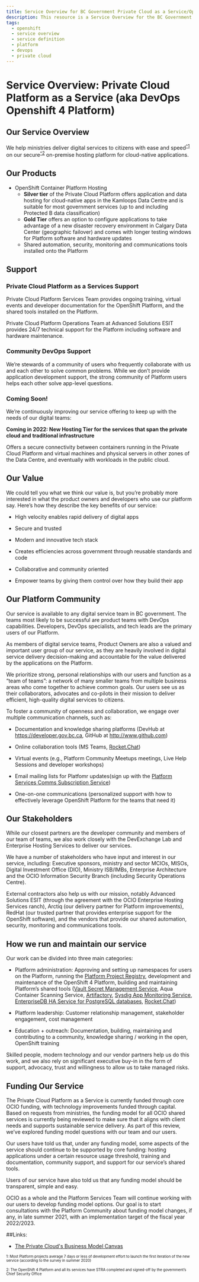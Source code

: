 ```yaml
---
title: Service Overview for BC Government Private Cloud as a Service/Openshift 4 Platform
description: This resource is a Service Overview for the BC Government's Private Cloud as a Service also knows as DevOps Openshift 4 Platform  and concisely describes in a plain language the key elements of the service for current and prospective users of the service.
tags:
  - openshift
  - service overview
  - service definition
  - platform
  - devops
  - private cloud
---
```



# Service Overview: Private Cloud Platform as a Service (aka DevOps Openshift 4 Platform)

  
## Our Service Overview 

We help ministries deliver digital services to citizens with ease and speed<sup>[^1](#myfootnote1)</sup> on our secure<sup>[^2](#myfootnote2)</sup> on-premise hosting platform for cloud-native applications.   


## Our Products 

* OpenShift Container Platform Hosting
   * **Silver tier** of the Private Cloud Platform offers application and data hosting for cloud-native apps in the Kamloops Data Centre and is suitable for most government services (up to and including Protected B data classification)  
   * **Gold Tier** offers an option to configure applications to take advantage of a new disaster recovery environment in Calgary Data Center (geographic failover) and comes with longer testing windows for Platform software and hardware updates
   * Shared automation, security, monitoring and communications tools installed onto the Platform 

## Support 

### Private Cloud Platform as a Services Support 

Private Cloud Platform Services Team provides ongoing training, virtual events and developer documentation for the OpenShift Platform, and the shared tools installed on the Platform.  

Private Cloud Platform Operations Team at Advanced Solutions ESIT provides 24/7 technical support for the Platform including software and hardware maintenance. 

### Community DevOps Support 

We’re stewards of a community of users who frequently collaborate with us and each other to solve common problems. While we don’t provide application development support, the strong community of Platform users helps each other solve app-level questions. 

### Coming Soon! 

We’re continuously improving our service offering to keep up with the needs of our digital teams: 

**Coming in 2022: New Hosting Tier for the services that span the private cloud and traditional infrastructure** 

Offers a secure connectivity between containers running in the Private Cloud Platform and virtual machines and physical servers in other zones of the Data Centre, and eventually with workloads in the public cloud. 

## Our Value 

We could tell you what we think our value is, but you’re probably more interested in what the product owners and developers who use our platform say. Here’s how they describe the key benefits of our service: 

* High velocity enables rapid delivery of digital apps 

* Secure and trusted 

* Modern and innovative tech stack 

* Creates efficiencies across government through reusable standards and code 

* Collaborative and community oriented 

* Empower teams by giving them control over how they build their app 

## Our Platform Community 

Our service is available to any digital service team in BC government. The teams most likely to be successful are product teams with DevOps capabilities. Developers, DevOps specialists, and tech leads are the primary users of our Platform. 

As members of digital service teams, Product Owners are also a valued and important user group of our service, as they are heavily involved in digital service delivery decision-making and accountable for the value delivered by the applications on the Platform. 

We prioritize strong, personal relationships with our users and function as a “team of teams”: a network of many smaller teams from multiple business areas who come together to achieve common goals. Our users see us as their collaborators, advocates and co-pilots in their mission to deliver efficient, high-quality digital services to citizens. 

To foster a community of openness and collaboration, we engage over multiple communication channels, such as: 

*  Documentation and knowledge sharing platforms (DevHub at https://developer.gov.bc.ca, GitHub at http://www.github.com) 

*  Online collaboration tools (MS Teams, [Rocket.Chat](http://chat.developer.gov.bc.ca/)) 

*  Virtual events (e.g., Platform Community Meetups meetings, Live Help Sessions and developer workshops) 

*  Email mailing lists for Platfomr updates(sign up with the [Platform Services Comms Subscription Service](https://subscribe.developer.gov.bc.ca))

*  One-on-one communications (personalized support with how to effectively leverage OpenShift Platform for the teams that need it)

## Our Stakeholders 

While our closest partners are the developer community and members of our team of teams, we also work closely with the DevExchange Lab and Enterprise Hosting Services to deliver our services. 

We have a number of stakeholders who have input and interest in our service, including: Executive sponsors, ministry and sector MCIOs, MISOs, Digital Investment Office (DIO), Ministry ISB/IMBs, Enterprise Architecture and the OCIO Information Security Branch (including Security Operations Centre). 

External contractors also help us with our mission, notably Advanced Solutions ESIT (through the agreement with the OCIO Enterprise Hosting Services ranch), Arctiq (our delivery partner for Platform improvements), RedHat (our trusted partner that provides enterprise support for the OpenShift software), and the vendors that provide our shared automation, security, monitoring and communications tools. 

## How we run and maintain our service 

Our work can be divided into three main categories: 

*  Platform administration: Approving and setting up namespaces for users on the Platform, running the [Platform Project Registry](https://registry.developer.gov.bc.ca/public-landing), development and maintenance of the OpenShift 4 Platform, building and maintaining Platform’s shared tools ([Vault Secret Management Service](https://developer.gov.bc.ca/BC-Government-Vault-Secrets-Management), Aqua Container Scanning Service, [Artifactory](https://developer.gov.bc.ca/BC-Government-Artifact-Repository-Service-Definition), [Sysdig App Monitoring Service](https://developer.gov.bc.ca/BC-Government-Sysdig-Monitoring-Service-Definition), [EnterpriseDB HA Service for PostgreSQL databases](https://developer.gov.bc.ca/BC-Government-EDB-Operator-Service-Definition), [Rocket.Chat](http://chat.developer.gov.bc.ca/)) 

*  Platform leadership: Customer relationship management, stakeholder engagement, cost management 

*  Education + outreach: Documentation, building, maintaining and contributing to a community, knowledge sharing / working in the open, OpenShift training 

Skilled people, modern technology and our vendor partners help us do this work, and we also rely on significant executive buy-in in the form of support, advocacy, trust and willingness to allow us to take managed risks. 

## Funding Our Service 

The Private Cloud Platform as a Service is currently funded through core OCIO funding, with technology improvements funded through capital. Based on requests from ministries, the funding model for all OCIO shared services is currently being reviewed to make sure that it aligns with client needs and supports sustainable service delivery. As part of this review, we’ve explored funding model questions with our team and our users. 

Our users have told us that, under any funding model, some aspects of the service should continue to be supported by core funding: hosting applications under a certain resource usage threshold, training and documentation, community support, and support for our service’s shared tools. 

Users of our service have also told us that any funding model should be transparent, simple and easy.  

OCIO as a whole and the Platform Services Team will continue working with our users to develop funding model options. Our goal is to start consultations with the Platform Community about funding model changes, if any, in late summer 2021, with an implementation target of the fiscal year 2022/2023. 

##Links:

* [The Private Cloud's Business Model Canvas](https://app.mural.co/t/platformservices5977/m/platformservices5977/1619472379005/5093102fa1dc792dc97de91e305c92bab1114d43?sender=u75519d3f4c4e0d53cae99474)

<sub><sup><a name="myfootnote1">1</a>: Most Platform projects average 7 days or less of development effort to launch the first iteration of the new service (according to the survey in summer 2020) </sup></sub>

<sub><sup><a name="myfootnote2">2</a>: The OpenShift 4 Platform and all its services have STRA completed and signed-off by the government’s Chief Security Office </sup></sub>



 
 

 
